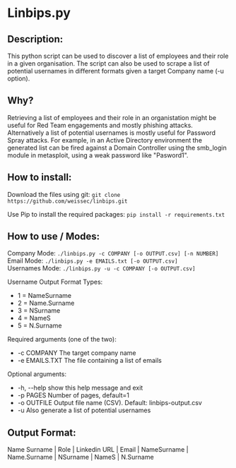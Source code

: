 # Linbips.py
     
## Description:
This python script can be used to discover a list of employees and their role in a given organisation.
The script can also be used to scrape a list of potential usernames in different formats given a target Company name (-u option).

Why?
------------------------
Retrieving a list of employees and their role in an organistation might be useful for Red Team engagements and mostly phishing attacks.
Alternatively a list of potential usernames is mostly useful for Password Spray attacks.
For example, in an Active Directory environment the generated list can be fired against a Domain Controller using the smb_login module in metasploit, using a weak password like "Pasword1".

How to install:
-------------------------
Download the files using git:
`git clone https://github.com/weissec/linbips.git`

Use Pip to install the required packages:
`pip install -r requirements.txt`

How to use / Modes:
------------------------
Company Mode: `./linbips.py -c COMPANY [-o OUTPUT.csv] [-n NUMBER]`  
Email Mode: `./linbips.py -e EMAILS.txt [-o OUTPUT.csv]`  
Usernames Mode: `./linbips.py -u -c COMPANY [-o OUTPUT.csv]`

Username Output Format Types: 
* 1 = NameSurname
* 2 = Name.Surname
* 3 = NSurname
* 4 = NameS
* 5 = N.Surname

Required arguments (one of the two):
 * -c COMPANY  The target company name
 * -e EMAILS.TXT  The file containing a list of emails

Optional arguments:
 *  -h, --help  show this help message and exit
 *  -p PAGES    Number of pages, default=1
 *  -o OUTFILE  Output file name (CSV). Default: linbips-output.csv
 *  -u          Also generate a list of potential usernames

Output Format:
------------------------
Name Surname | Role | Linkedin URL | Email | NameSurname | Name.Surname | NSurname | NameS | N.Surname  
